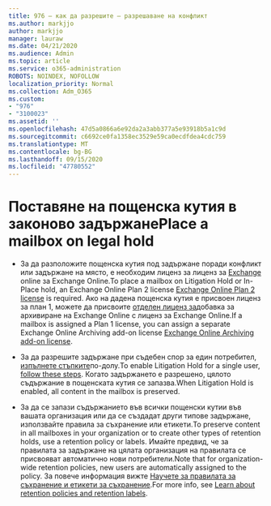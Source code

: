 ```yaml
---
title: 976 – как да разрешите – разрешаване на конфликт
ms.author: markjjo
author: markjjo
manager: lauraw
ms.date: 04/21/2020
ms.audience: Admin
ms.topic: article
ms.service: o365-administration
ROBOTS: NOINDEX, NOFOLLOW
localization_priority: Normal
ms.collection: Adm_O365
ms.custom:
- "976"
- "3100023"
ms.assetid: ''
ms.openlocfilehash: 47d5a0866a6e92da2a3abb377a5e93918b5a1c9d
ms.sourcegitcommit: c6692ce0fa1358ec3529e59ca0ecdfdea4cdc759
ms.translationtype: MT
ms.contentlocale: bg-BG
ms.lasthandoff: 09/15/2020
ms.locfileid: "47780552"
---
```

# <a name="place-a-mailbox-on-legal-hold"></a><span data-ttu-id="71620-102">Поставяне на пощенска кутия в законово задържане</span><span class="sxs-lookup"><span data-stu-id="71620-102">Place a mailbox on legal hold</span></span>

- <span data-ttu-id="71620-103">За да разположите пощенска кутия под задържане поради конфликт или задържане на място, е необходим лиценз за лиценз за [Exchange](https://docs.microsoft.com/office365/servicedescriptions/office-365-platform-service-description/office-365-plan-options) online за Exchange Online.</span><span class="sxs-lookup"><span data-stu-id="71620-103">To place a mailbox on Litigation Hold or In-Place hold, an Exchange Online Plan 2 license [Exchange Online Plan 2 license](https://docs.microsoft.com/office365/servicedescriptions/office-365-platform-service-description/office-365-plan-options) is required.</span></span> <span data-ttu-id="71620-104">Ако на дадена пощенска кутия е присвоен лиценз за план 1, можете да присвоите [отделен лиценз за](https://docs.microsoft.com/office365/servicedescriptions/exchange-online-archiving-service-description)добавка за архивиране на Exchange Online с лиценз за Exchange Online.</span><span class="sxs-lookup"><span data-stu-id="71620-104">If a mailbox is assigned a Plan 1 license, you can assign a separate Exchange Online Archiving add-on license [Exchange Online Archiving add-on license](https://docs.microsoft.com/office365/servicedescriptions/exchange-online-archiving-service-description).</span></span>

- <span data-ttu-id="71620-105">За да разрешите задържане при съдебен спор за един потребител, [изпълнете стъпките](https://docs.microsoft.com/microsoft-365/compliance/create-a-litigation-hold)по-долу.</span><span class="sxs-lookup"><span data-stu-id="71620-105">To enable Litigation Hold for a single user, [follow these steps](https://docs.microsoft.com/microsoft-365/compliance/create-a-litigation-hold).</span></span> <span data-ttu-id="71620-106">Когато задържането е разрешено, цялото съдържание в пощенската кутия се запазва.</span><span class="sxs-lookup"><span data-stu-id="71620-106">When Litigation Hold is enabled, all content in the mailbox is preserved.</span></span>

- <span data-ttu-id="71620-107">За да се запази съдържанието във всички пощенски кутии във вашата организация или да се създадат други типове задържане, използвайте правила за съхранение или етикети.</span><span class="sxs-lookup"><span data-stu-id="71620-107">To preserve content in all mailboxes in your organization or to create other types of retention holds, use a retention policy or labels.</span></span> <span data-ttu-id="71620-108">Имайте предвид, че за правилата за задържане на цялата организация на правилата се присвояват автоматично нови потребители.</span><span class="sxs-lookup"><span data-stu-id="71620-108">Note that for organization-wide retention policies, new users are automatically assigned to the policy.</span></span> <span data-ttu-id="71620-109">За повече информация вижте [Научете за правилата за съхранение и етикети за съхранение](https://docs.microsoft.com/microsoft-365/compliance/retention-policies#applying-a-retention-policy-to-an-entire-organization-or-specific-locations).</span><span class="sxs-lookup"><span data-stu-id="71620-109">For more info, see [Learn about retention policies and retention labels](https://docs.microsoft.com/microsoft-365/compliance/retention-policies#applying-a-retention-policy-to-an-entire-organization-or-specific-locations).</span></span> 
